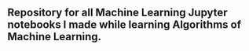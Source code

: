 ## Repository for all Machine Learning Jupyter notebooks I made while learning Algorithms of Machine Learning.
